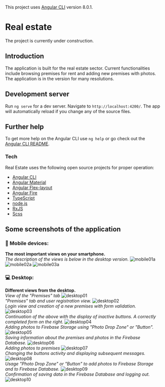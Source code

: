 This project uses [Angular CLI](https://github.com/angular/angular-cli) version 8.0.1.
# Real estate
The project is currently under construction.
## Introduction
The application is built for the real estate sector. Current functionalities include browsing premises for rent and adding new premises with photos. The application is in the version for many resolutions.
## Development server
Run `ng serve` for a dev server. Navigate to `http://localhost:4200/`. The app will automatically reload if you change any of the source files.
## Further help
To get more help on the Angular CLI use `ng help` or go check out the [Angular CLI README](https://github.com/angular/angular-cli/blob/master/README.md).
### Tech
Real Estate uses the following open source projects for proper operation:
* [Angular CLI](https://github.com/angular/angular-cli)
* [Angular Material](https://material.angular.io)
* [Angular Flex-layout](https://github.com/angular/flex-layout)
* [Angular Fire](https://github.com/angular/flex-layout)
* [TypeScript](https://github.com/microsoft/TypeScript)
* [node.js](https://nodejs.org/en/)
* [RxJS](https://github.com/ReactiveX/rxjs)
* [Scss](https://github.com/sass)
## Some screenshots of the application
### :iphone: Mobile devices:
**The most important views on your smartphone.**  
*The description of the views is below in the desktop version.*
![mobile01a](https://user-images.githubusercontent.com/5839775/59636718-866bc180-9154-11e9-99f7-d864e9ad0b3d.jpg)
![mobile02a](https://user-images.githubusercontent.com/5839775/59637788-f24f2980-9156-11e9-8d9c-0eba307d7352.jpg)
![mobile03a](https://user-images.githubusercontent.com/5839775/59637813-fd09be80-9156-11e9-86b3-21c94a98d108.jpg)
### :computer: Desktop: 
**Different views from the desktop.**  
*View of the "Premises" tab*
![desktop01](https://user-images.githubusercontent.com/5839775/59636685-676d2f80-9154-11e9-8ab2-3a8c9f1e18f3.jpg)  
*"Premises" tab and user registration view.*
![desktop02](https://user-images.githubusercontent.com/5839775/59637904-35a99800-9157-11e9-8975-f884a77365b0.jpg)  
  *Login view and creation of a new premises with form validation.*
![desktop03](https://user-images.githubusercontent.com/5839775/59637905-36422e80-9157-11e9-9902-039673054ba0.jpg)  
*Continuation of the above with the display of inactive buttons. A correctly completed form on the right.*
![desktop04](https://user-images.githubusercontent.com/5839775/59637958-596cde00-9157-11e9-9c48-88f90775f189.jpg)  
*Adding photos to Firebase Storage using "Photo Drop Zone" or "Button".*
![desktop05](https://user-images.githubusercontent.com/5839775/59637959-596cde00-9157-11e9-8750-a3f442fbbd19.jpg)  
*Saving information about the premises and photos in the Firebase Database.*
![desktop06](https://user-images.githubusercontent.com/5839775/59637960-596cde00-9157-11e9-8541-3ef0dad1b876.jpg)  
*Adding photos to premises*
![desktop07](https://user-images.githubusercontent.com/5839775/59637961-596cde00-9157-11e9-90b6-97cfdfcde26b.jpg)  
*Changing the buttons activity and displaying subsequent messages.*
![desktop08](https://user-images.githubusercontent.com/5839775/59637962-5a057480-9157-11e9-803e-c813db345e40.jpg)  
*Usage "Photo Drop Zone" or "Button" to add photos to Firebase Storage and to Firebase Database.*
![desktop09](https://user-images.githubusercontent.com/5839775/59638004-7dc8ba80-9157-11e9-9ffe-b81f588d44f9.jpg)  
*Confirmation of saving data in the Firebase Database and logging out.*
![desktop10](https://user-images.githubusercontent.com/5839775/59638005-7dc8ba80-9157-11e9-8c4d-ce9102765ae1.jpg)  